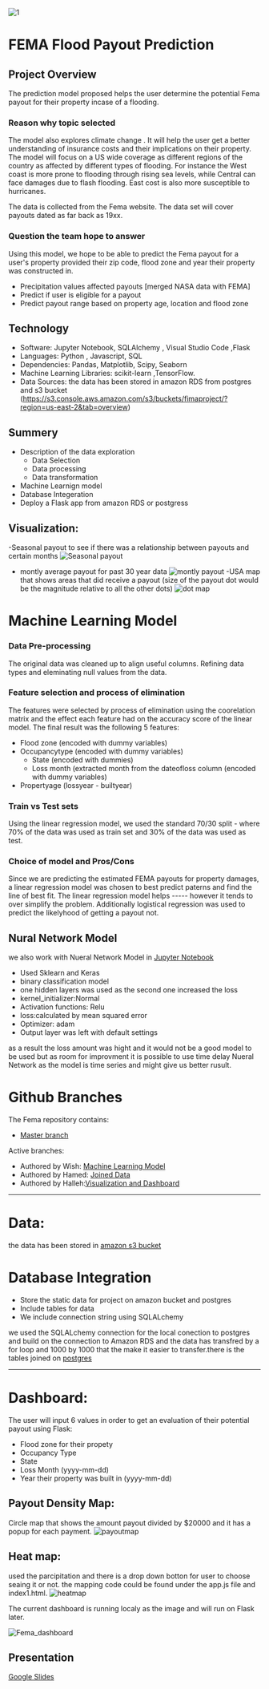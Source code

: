![1](https://github.com/hbostanchi/Fima_Flod_Payout/blob/master/pic/Screen%20Shot%202020-03-03%20at%202.44.54%20PM.png)

# FEMA Flood Payout Prediction

## Project Overview
The prediction model proposed helps the user determine the potential Fema payout for their property incase of a flooding.

### Reason why topic selected

The model also explores climate change . It will help the user get a better understanding of insurance costs and their implications on their property. The model will focus on a US wide coverage as different regions of the country as affected by different types of flooding. For instance the West coast is more prone to flooding through rising sea levels, while Central can face damages due to flash flooding. East cost is also more susceptible to hurricanes.

The data is collected from the Fema website. The data set will cover payouts dated as far back as 19xx.

### Question the team hope to answer

Using this model, we hope to be able to predict the Fema payout for a user's property provided their zip code, flood zone and year their property was constructed in.
- Precipitation values affected payouts [merged NASA data with FEMA]
- Predict if user is eligible for a payout
- Predict payout range based on property age, location and flood zone



## Technology 
-	Software: Jupyter Notebook, SQLAlchemy , Visual Studio Code ,Flask
-	Languages: Python , Javascript, SQL
-	Dependencies: Pandas, Matplotlib, Scipy, Seaborn
-	Machine Learning Libraries: scikit-learn ,TensorFlow.
-	Data Sources:  the data has been stored in amazon RDS from postgres and s3 bucket (https://s3.console.aws.amazon.com/s3/buckets/fimaproject/?region=us-east-2&tab=overview)

## Summery
-	Description of the data exploration
 	-  Data Selection
 	-  Data processing
 	-  Data transformation
-	Machine Learnign model
-	Database Integeration
-	Deploy a Flask app from amazon RDS or postgress

## Visualization:
-Seasonal payout to see if there was a relationship between payouts and certain months
![Seasonal payout](https://github.com/hbostanchi/Fema_Flood_Payout/blob/master/pic/Screen%20Shot%202020-03-06%20at%203.59.13%20PM.png)
- montly average payout for past 30 year data
![montly payout](https://github.com/hbostanchi/Fema_Flood_Payout/blob/master/pic/Screen%20Shot%202020-03-06%20at%203.59.20%20PM.png)
-USA map that shows areas that did receive a payout (size of the payout dot would be the magnitude relative to all the other dots)
![dot map](https://github.com/hbostanchi/Fema_Flood_Payout/blob/master/pic/Screen%20Shot%202020-03-06%20at%204.35.03%20PM.png)



# Machine Learning Model

### Data Pre-processing
The original data was cleaned up to align useful columns. Refining data types and eleminating null values from the data.

### Feature selection and process of elimination
The features were selected by process of elimination using the coorelation matrix and the effect each feature had on the accuracy score of the linear model. The final result was the following 5 features:
  - Flood zone (encoded with dummy variables)
  - Occupancytype  (encoded with dummy variables)
	- State (encoded with dummies)
	- Loss month (extracted month from the dateofloss column (encoded with dummy variables)
  - Propertyage (lossyear - builtyear)

### Train vs Test sets
Using the linear regression model, we used the standard 70/30 split - where 70% of the data was used as train set and 30% of the data was used as test.

### Choice of model and Pros/Cons
Since we are predicting the estimated FEMA payouts for property damages, a linear regression model was chosen to best predict paterns and find the line of best fit. The linear regression model helps ----- however it tends to over simplify the problem.
Additionally logistical regression was used to predict the likelyhood of getting a payout not.

## Nural Network Model
we also work with Nueral Network Model in [Jupyter Notebook](https://github.com/hbostanchi/Fema_Flood_Payout/blob/master/model_tests/Nueral%20Network%20model.ipynb) 
- Used Sklearn and Keras
- binary classification model
- one hidden layers was used as the second one increased the loss
- kernel_initializer:Normal
- Activation functions: Relu
- loss:calculated by mean squared error
- Optimizer: adam
- Output layer was left with default settings

as a result the loss amount was hight and it would not be a good model to be used but as room for improvment it is possible to use time delay Nueral Network as the model is time series and might give us better rusult.


# Github Branches 
The Fema repository contains:
-	[Master branch](https://github.com/hbostanchi/Fema_Flood_Payout/tree/master)

 Active branches:
- Authored by Wish: [ Machine Learning Model](https://github.com/hbostanchi/Fema_Flood_Payout/tree/Wish)
- Authored by Hamed: [Joined Data](https://github.com/hbostanchi/Fema_Flood_Payout/tree/Hamed)
- Authored by Halleh:[Visualization and Dashboard](https://github.com/hbostanchi/Fema_Flood_Payout/tree/Halleh)


----------------------------------------------------------------------------------------------------------------------------------------
# Data:
the data has been stored in [amazon s3 bucket](https://s3.console.aws.amazon.com/s3/buckets/fimaproject/?region=us-east-2&tab=overview)

# Database Integration
-	Store the static data for project on amazon bucket and postgres
-	Include tables for data
-	We include connection string using SQLALchemy

  we used the SQLALchemy connection for the local conection to postgres and build on the connection to Amazon RDS and the data has transfred by a for loop and 1000 by 1000 that the make it easier to transfer.there is the tables joined on [postgres](https://github.com/hbostanchi/Fema_Flood_Payout/blob/master/data_processing/Quaries/merge_clean.sql)

----------------------------------------------------------------------------------------------------------------------------------------
# Dashboard:
The user will input 6 values in order to get an evaluation of their potential payout using Flask:
  
  - Flood zone for their propety
  - Occupancy Type
  - State
  - Loss Month (yyyy-mm-dd)
  - Year their property was built in (yyyy-mm-dd)
  
  ## Payout Density Map: 
  Circle map that shows the amount payout divided by $20000 and it has a popup for each payment.
  ![payoutmap](https://github.com/hbostanchi/Fema_Flood_Payout/blob/master/pic/Screen%20Shot%202020-03-25%20at%206.02.02%20PM.png)
  ## Heat map: 
  used the parcipitation and there is a drop down botton for user to choose seaing it or not.
  the mapping code could be found under the app.js file and index1.html.
  ![heatmap](https://github.com/hbostanchi/Fema_Flood_Payout/blob/master/pic/Screen%20Shot%202020-03-24%20at%207.30.18%20PM.png)
  
  


The current dashboard is running localy as the image and will run on Flask later.

![Fema_dashboard](https://github.com/hbostanchi/Fema_Flood_Payout/blob/master/pic/Screen%20Shot%202020-03-29%20at%202.16.39%20PM.png)

## Presentation
[Google Slides](https://docs.google.com/presentation/d/1fE7-nOoyuoM_UTe4v-I7Vsrvtd1XgjYGy3O17S0AxRw/edit#slide=id.p)
